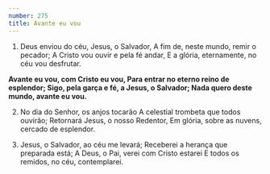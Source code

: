 ```yaml
---
number: 275
title: Avante eu vou
---
```


1. Deus enviou do céu, Jesus, o Salvador,
  A fim de, neste mundo, remir o pecador;
  A Cristo vou ouvir e pela fé andar,
  E a glória, eternamente, no céu vou desfrutar.

  __Avante eu vou, com Cristo eu vou,
  Para entrar no eterno reino de esplendor;
  Sigo, pela garça e fé, a Jesus, o Salvador;
  Nada quero deste mundo, avante eu vou.__

2. No dia do Senhor, os anjos tocarão
  A celestial trombeta que todos ouvirão;
  Retornará Jesus, o nosso Redentor,
  Em glória, sobre as nuvens, cercado de esplendor.

3. Jesus, o Salvador, ao céu me levará;
  Receberei a herança que preparada está;
  A Deus, o Pai, verei com Cristo estarei
  E todos os remidos, no céu, contemplarei.
